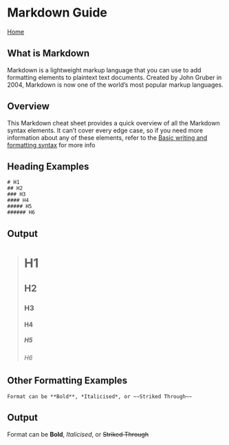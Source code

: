 # Markdown Guide

[Home](index.md)

## What is Markdown

Markdown is a lightweight markup language that you can use to add formatting elements to plaintext text documents. Created by John Gruber in 2004, Markdown is now one of the world’s most popular markup languages.

## Overview

This Markdown cheat sheet provides a quick overview of all the Markdown syntax elements. It can’t cover every edge case, so if you need more information about any of these elements, refer to the [Basic writing and formatting syntax][1] for more info

## Heading Examples

```
# H1
## H2
### H3
#### H4
##### H5
###### H6
```

## Output

> # H1
>
> ## H2
>
> ### H3
>
> #### H4
>
> ##### H5
>
> ###### H6

## Other Formatting Examples

`Format can be **Bold**, *Italicised*, or ~~Striked Through~~`

## Output

Format can be **Bold**, *Italicised*, or ~~Striked Through~~

[1]: https://docs.github.com/en/get-started/writing-on-github/getting-started-with-writing-and-formatting-on-github/basic-writing-and-formatting-syntax
